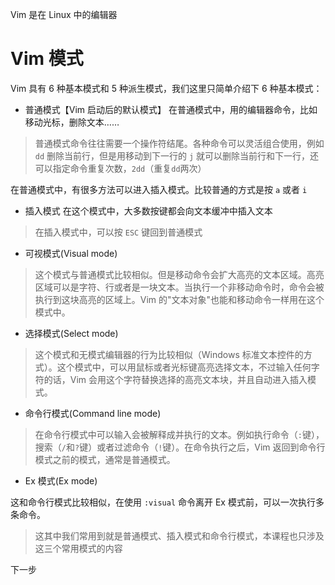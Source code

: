 Vim 是在 Linux 中的编辑器

# Vim 模式

Vim 具有 6 种基本模式和 5 种派生模式，我们这里只简单介绍下 6 种基本模式：

- 普通模式【Vim 启动后的默认模式】
在普通模式中，用的编辑器命令，比如移动光标，删除文本……

> 普通模式命令往往需要一个操作符结尾。各种命令可以灵活组合使用，例如 `dd` 删除当前行，但是用移动到下一行的 `j` 就可以删除当前行和下一行，还可以指定命令重复次数，`2dd`（重复`dd`两次）

在普通模式中，有很多方法可以进入插入模式。比较普通的方式是按 `a` 或者 `i`

- 插入模式
在这个模式中，大多数按键都会向文本缓冲中插入文本

> 在插入模式中，可以按 `ESC` 键回到普通模式

- 可视模式(Visual mode)

> 这个模式与普通模式比较相似。但是移动命令会扩大高亮的文本区域。高亮区域可以是字符、行或者是一块文本。当执行一个非移动命令时，命令会被执行到这块高亮的区域上。Vim 的"文本对象"也能和移动命令一样用在这个模式中。

- 选择模式(Select mode)

> 这个模式和无模式编辑器的行为比较相似（Windows 标准文本控件的方式）。这个模式中，可以用鼠标或者光标键高亮选择文本，不过输入任何字符的话，Vim 会用这个字符替换选择的高亮文本块，并且自动进入插入模式。

- 命令行模式(Command line mode)

> 在命令行模式中可以输入会被解释成并执行的文本。例如执行命令（`:`键），搜索（`/`和`?`键）或者过滤命令（`!`键）。在命令执行之后，Vim 返回到命令行模式之前的模式，通常是普通模式。

- Ex 模式(Ex mode)

这和命令行模式比较相似，在使用 `:visual` 命令离开 Ex 模式前，可以一次执行多条命令。

> 这其中我们常用到就是普通模式、插入模式和命令行模式，本课程也只涉及这三个常用模式的内容

下一步




















